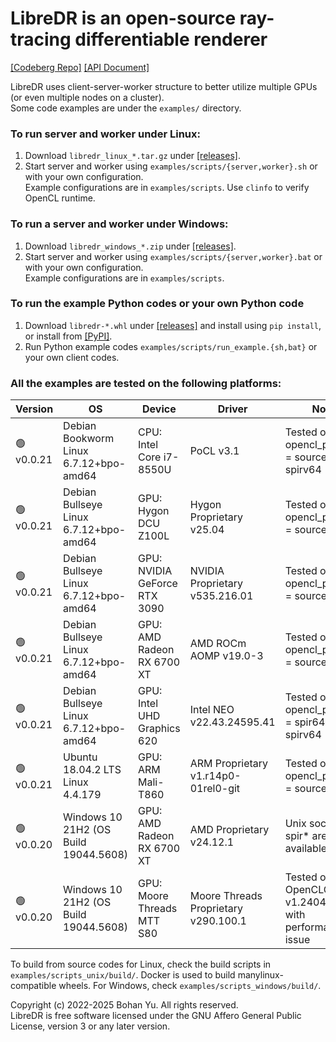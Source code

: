 # LibreDR is an open-source ray-tracing differentiable renderer
[\[Codeberg Repo\]](https://codeberg.org/ybh1998/LibreDR/)
[\[API Document\]](https://ybh1998.codeberg.page/LibreDR/)

LibreDR uses client-server-worker structure to better utilize multiple GPUs (or even multiple nodes on a cluster). \
Some code examples are under the `examples/` directory.

### To run server and worker under Linux:
1. Download `libredr_linux_*.tar.gz` under [\[releases\]](https://codeberg.org/ybh1998/LibreDR/releases).
2. Start server and worker using `examples/scripts/{server,worker}.sh` or with your own configuration. \
Example configurations are in `examples/scripts`. Use `clinfo` to verify OpenCL runtime.

### To run a server and worker under Windows:
1. Download `libredr_windows_*.zip` under [\[releases\]](https://codeberg.org/ybh1998/LibreDR/releases).
2. Start server and worker using `examples/scripts/{server,worker}.bat` or with your own configuration. \
Example configurations are in `examples/scripts`.

### To run the example Python codes or your own Python code
1. Download `libredr-*.whl` under [\[releases\]](https://codeberg.org/ybh1998/LibreDR/releases) and install using
`pip install`, or install from [\[PyPI\]](https://pypi.org/project/libredr/).
2. Run Python example codes `examples/scripts/run_example.{sh,bat}` or your own client codes.

### All the examples are tested on the following platforms:

| Version | OS | Device | Driver | Note |
|---------|----|--------|--------| ---- |
| 🟢v0.0.21 | Debian Bookworm Linux 6.7.12+bpo-amd64 | CPU: Intel Core i7-8550U     | PoCL v3.1                            | Tested on both opencl_program = source and spirv64 |
| 🟢v0.0.21 | Debian Bullseye Linux 6.7.12+bpo-amd64 | GPU: Hygon DCU Z100L         | Hygon Proprietary v25.04             | Tested on opencl_program = source                  |
| 🟢v0.0.21 | Debian Bullseye Linux 6.7.12+bpo-amd64 | GPU: NVIDIA GeForce RTX 3090 | NVIDIA Proprietary v535.216.01       | Tested on opencl_program = source                  |
| 🟢v0.0.21 | Debian Bullseye Linux 6.7.12+bpo-amd64 | GPU: AMD Radeon RX 6700 XT   | AMD ROCm AOMP v19.0-3                | Tested on opencl_program = source                  |
| 🟢v0.0.21 | Debian Bullseye Linux 6.7.12+bpo-amd64 | GPU: Intel UHD Graphics 620  | Intel NEO v22.43.24595.41            | Tested on opencl_program = spir64 and spirv64      |
| 🟢v0.0.21 | Ubuntu 18.04.2 LTS Linux 4.4.179       | GPU: ARM Mali-T860           | ARM Proprietary v1.r14p0-01rel0-git  | Tested on opencl_program = source                  |
| 🟢v0.0.20 | Windows 10 21H2 (OS Build 19044.5608)  | GPU: AMD Radeon RX 6700 XT   | AMD Proprietary v24.12.1             | Unix socket and spir* are not available            |
| 🟢v0.0.20 | Windows 10 21H2 (OS Build 19044.5608)  | GPU: Moore Threads MTT S80   | Moore Threads Proprietary v290.100.1 | Tested on OpenCLOn12 v1.2404.1.0 ⚠️ with performance issue |

To build from source codes for Linux, check the build scripts in `examples/scripts_unix/build/`. Docker is used to
build manylinux-compatible wheels. For Windows, check `examples/scripts_windows/build/`.

Copyright (c) 2022-2025 Bohan Yu. All rights reserved. \
LibreDR is free software licensed under the GNU Affero General Public License, version 3 or any later version.
